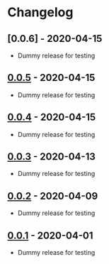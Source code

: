 # Changelog

## [0.0.6] - 2020-04-15

- Dummy release for testing

## [0.0.5] - 2020-04-15

- Dummy release for testing

## [0.0.4] - 2020-04-15

- Dummy release for testing

## [0.0.3] - 2020-04-13

- Dummy release for testing

## [0.0.2] - 2020-04-09

- Dummy release for testing

## [0.0.1] - 2020-04-01

- Dummy release for testing


[0.0.5]: https://github.com/smash64-dev/package-updater/releases/tag/v0.0.5
[0.0.4]: https://github.com/smash64-dev/package-updater/releases/tag/v0.0.4
[0.0.3]: https://github.com/smash64-dev/package-updater/releases/tag/v0.0.3
[0.0.2]: https://github.com/smash64-dev/package-updater/releases/tag/v0.0.2
[0.0.1]: https://github.com/smash64-dev/package-updater/releases/tag/v0.0.1
